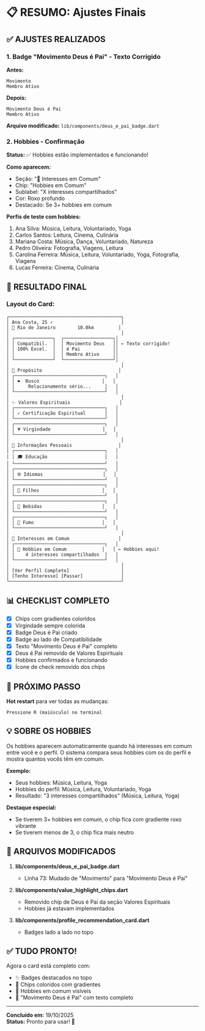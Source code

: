 # 📋 RESUMO: Ajustes Finais

## ✅ AJUSTES REALIZADOS

### 1. Badge "Movimento Deus é Pai" - Texto Corrigido

**Antes:**
```
Movimento
Membro Ativo
```

**Depois:**
```
Movimento Deus é Pai
Membro Ativo
```

**Arquivo modificado:** `lib/components/deus_e_pai_badge.dart`

### 2. Hobbies - Confirmação

**Status:** ✅ Hobbies estão implementados e funcionando!

**Como aparecem:**
- Seção: "🎯 Interesses em Comum"
- Chip: "Hobbies em Comum"
- Sublabel: "X interesses compartilhados"
- Cor: Roxo profundo
- Destacado: Se 3+ hobbies em comum

**Perfis de teste com hobbies:**
1. Ana Silva: Música, Leitura, Voluntariado, Yoga
2. Carlos Santos: Leitura, Cinema, Culinária
3. Mariana Costa: Música, Dança, Voluntariado, Natureza
4. Pedro Oliveira: Fotografia, Viagens, Leitura
5. Carolina Ferreira: Música, Leitura, Voluntariado, Yoga, Fotografia, Viagens
6. Lucas Ferreira: Cinema, Culinária

## 🎨 RESULTADO FINAL

### Layout do Card:

```
┌─────────────────────────────────────────┐
│ Ana Costa, 25 ✓                         │
│ 📍 Rio de Janeiro        10.0km         │
│                                         │
│ ┌──────────────┐  ┌──────────────────┐│
│ │ Compatibil.  │  │ Movimento Deus   ││ ← Texto corrigido!
│ │ 100% Excel.  │  │ é Pai            ││
│ │              │  │ Membro Ativo     ││
│ └──────────────┘  └──────────────────┘│
│                                         │
│ 💫 Propósito                            │
│ ┌─────────────────────────────────┐   │
│ │ ❤️  Busco                       │   │
│ │     Relacionamento sério...     │   │
│ └─────────────────────────────────┘   │
│                                         │
│ ✨ Valores Espirituais                  │
│ ┌─────────────────────────────────┐   │
│ │ ✓ Certificação Espiritual       │   │
│ └─────────────────────────────────┘   │
│ ┌─────────────────────────────────┐   │
│ │ 💗 Virgindade                   │   │
│ └─────────────────────────────────┘   │
│                                         │
│ 👤 Informações Pessoais                 │
│ ┌─────────────────────────────────┐   │
│ │ 🎓 Educação                     │   │
│ └─────────────────────────────────┘   │
│ ┌─────────────────────────────────┐   │
│ │ 🌐 Idiomas                      │   │
│ └─────────────────────────────────┘   │
│ ┌─────────────────────────────────┐   │
│ │ 👶 Filhos                       │   │
│ └─────────────────────────────────┘   │
│ ┌─────────────────────────────────┐   │
│ │ 🍷 Bebidas                      │   │
│ └─────────────────────────────────┘   │
│ ┌─────────────────────────────────┐   │
│ │ 🚬 Fumo                         │   │
│ └─────────────────────────────────┘   │
│                                         │
│ 🎯 Interesses em Comum                  │
│ ┌─────────────────────────────────┐   │
│ │ 🎯 Hobbies em Comum             │   │ ← Hobbies aqui!
│ │    4 interesses compartilhados  │   │
│ └─────────────────────────────────┘   │
│                                         │
│ [Ver Perfil Completo]                   │
│ [Tenho Interesse] [Passar]              │
└─────────────────────────────────────────┘
```

## 📊 CHECKLIST COMPLETO

- [x] Chips com gradientes coloridos
- [x] Virgindade sempre colorida
- [x] Badge Deus é Pai criado
- [x] Badge ao lado de Compatibilidade
- [x] Texto "Movimento Deus é Pai" completo
- [x] Deus é Pai removido de Valores Espirituais
- [x] Hobbies confirmados e funcionando
- [x] Ícone de check removido dos chips

## 🚀 PRÓXIMO PASSO

**Hot restart** para ver todas as mudanças:
```
Pressione R (maiúsculo) no terminal
```

## 💡 SOBRE OS HOBBIES

Os hobbies aparecem automaticamente quando há interesses em comum entre você e o perfil. O sistema compara seus hobbies com os do perfil e mostra quantos vocês têm em comum.

**Exemplo:**
- Seus hobbies: Música, Leitura, Yoga
- Hobbies do perfil: Música, Leitura, Voluntariado, Yoga
- Resultado: "3 interesses compartilhados" (Música, Leitura, Yoga)

**Destaque especial:**
- Se tiverem 3+ hobbies em comum, o chip fica com gradiente roxo vibrante
- Se tiverem menos de 3, o chip fica mais neutro

## 📝 ARQUIVOS MODIFICADOS

1. **lib/components/deus_e_pai_badge.dart**
   - Linha 73: Mudado de "Movimento" para "Movimento Deus é Pai"

2. **lib/components/value_highlight_chips.dart**
   - Removido chip de Deus é Pai da seção Valores Espirituais
   - Hobbies já estavam implementados

3. **lib/components/profile_recommendation_card.dart**
   - Badges lado a lado no topo

## ✅ TUDO PRONTO!

Agora o card está completo com:
- ✨ Badges destacados no topo
- 🎨 Chips coloridos com gradientes
- 🎯 Hobbies em comum visíveis
- 🙏 "Movimento Deus é Pai" com texto completo

---

**Concluído em:** 19/10/2025  
**Status:** Pronto para usar! 🎉
